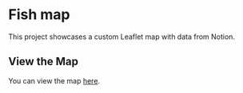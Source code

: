 # Fish map

This project showcases a custom Leaflet map with data from Notion.

## View the Map

You can view the map [here](https://LorenzoRobertetti.github.io/fish-map/).
